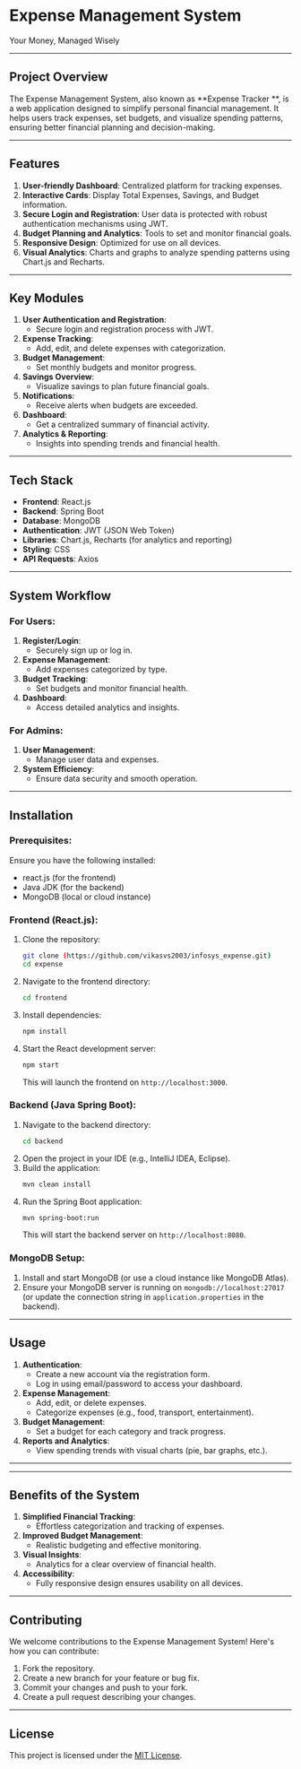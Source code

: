  
# Expense Management System

Your Money, Managed Wisely

---

## **Project Overview**
The Expense Management System, also known as **Expense Tracker **, is a web application designed to simplify personal financial management. It helps users track expenses, set budgets, and visualize spending patterns, ensuring better financial planning and decision-making.

---

## **Features**
1. **User-friendly Dashboard**: Centralized platform for tracking expenses.
2. **Interactive Cards**: Display Total Expenses, Savings, and Budget information.
3. **Secure Login and Registration**: User data is protected with robust authentication mechanisms using JWT.
4. **Budget Planning and Analytics**: Tools to set and monitor financial goals.
5. **Responsive Design**: Optimized for use on all devices.
6. **Visual Analytics**: Charts and graphs to analyze spending patterns using Chart.js and Recharts.

---

## **Key Modules**
1. **User Authentication and Registration**:
   - Secure login and registration process with JWT.
2. **Expense Tracking**:
   - Add, edit, and delete expenses with categorization.
3. **Budget Management**:
   - Set monthly budgets and monitor progress.
4. **Savings Overview**:
   - Visualize savings to plan future financial goals.
5. **Notifications**:
   - Receive alerts when budgets are exceeded.
6. **Dashboard**:
   - Get a centralized summary of financial activity.
7. **Analytics & Reporting**:
   - Insights into spending trends and financial health.

---

## **Tech Stack**
- **Frontend**: React.js
- **Backend**: Spring Boot
- **Database**: MongoDB
- **Authentication**: JWT (JSON Web Token)
- **Libraries**: Chart.js, Recharts (for analytics and reporting)
- **Styling**: CSS
- **API Requests**: Axios

---

## **System Workflow**
### For Users:
1. **Register/Login**:
   - Securely sign up or log in.
2. **Expense Management**:
   - Add expenses categorized by type.
3. **Budget Tracking**:
   - Set budgets and monitor financial health.
4. **Dashboard**:
   - Access detailed analytics and insights.

### For Admins:
1. **User Management**:
   - Manage user data and expenses.
2. **System Efficiency**:
   - Ensure data security and smooth operation.

---

## **Installation**
### Prerequisites:
Ensure you have the following installed:
- react.js (for the frontend)
- Java JDK (for the backend)
- MongoDB (local or cloud instance)

### Frontend (React.js):
1. Clone the repository:
   ```bash
   git clone (https://github.com/vikasvs2003/infosys_expense.git)
   cd expense
   ```
2. Navigate to the frontend directory:
   ```bash
   cd frontend
   ```
3. Install dependencies:
   ```bash
   npm install
   ```
4. Start the React development server:
   ```bash
   npm start
   ```
   This will launch the frontend on `http://localhost:3000`.

### Backend (Java Spring Boot):
1. Navigate to the backend directory:
   ```bash
   cd backend
   ```
2. Open the project in your IDE (e.g., IntelliJ IDEA, Eclipse).
3. Build the application:
   ```bash
   mvn clean install
   ```
4. Run the Spring Boot application:
   ```bash
   mvn spring-boot:run
   ```
   This will start the backend server on `http://localhost:8080`.

### MongoDB Setup:
1. Install and start MongoDB (or use a cloud instance like MongoDB Atlas).
2. Ensure your MongoDB server is running on `mongodb://localhost:27017` (or update the connection string in `application.properties` in the backend).

---

## **Usage**
1. **Authentication**:
   - Create a new account via the registration form.
   - Log in using email/password to access your dashboard.
2. **Expense Management**:
   - Add, edit, or delete expenses.
   - Categorize expenses (e.g., food, transport, entertainment).
3. **Budget Management**:
   - Set a budget for each category and track progress.
4. **Reports and Analytics**:
   - View spending trends with visual charts (pie, bar graphs, etc.).

---



---

## **Benefits of the System**
1. **Simplified Financial Tracking**:
   - Effortless categorization and tracking of expenses.
2. **Improved Budget Management**:
   - Realistic budgeting and effective monitoring.
3. **Visual Insights**:
   - Analytics for a clear overview of financial health.
4. **Accessibility**:
   - Fully responsive design ensures usability on all devices.
---

## **Contributing**
We welcome contributions to the Expense Management System! Here's how you can contribute:

1. Fork the repository.
2. Create a new branch for your feature or bug fix.
3. Commit your changes and push to your fork.
4. Create a pull request describing your changes.

---

## **License**
This project is licensed under the [MIT License](LICENSE).
